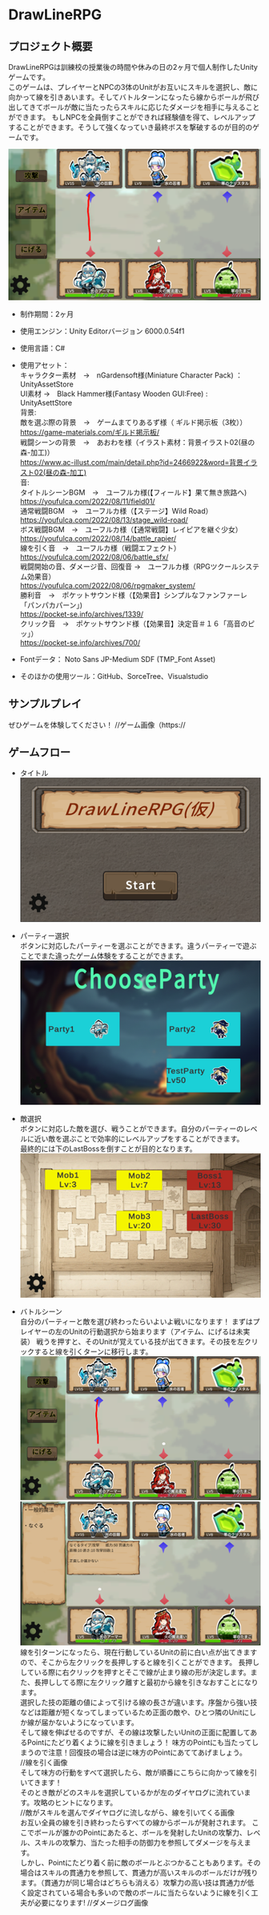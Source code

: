 # DrawLineRPG
## プロジェクト概要
DrawLineRPGは訓練校の授業後の時間や休みの日の2ヶ月で個人制作したUnityゲームです。  
このゲームは、プレイヤーとNPCの3体のUnitがお互いにスキルを選択し、敵に向かって線を引きあいます。そしてバトルターンになったら線からボールが飛び出してきてボールが敵に当たったらスキルに応じたダメージを相手に与えることができます。
もしNPCを全員倒すことができれば経験値を得て、レベルアップすることができます。そうして強くなっていき最終ボスを撃破するのが目的のゲームです。

![Playing画面](readme_img/moveSelect.png)
 
* 制作期間：2ヶ月
* 使用エンジン：Unity Editorバージョン 6000.0.54f1
* 使用言語：C#
* 使用アセット：  
キャラクター素材　→　nGardensoft様(Miniature Character Pack) ：UnityAssetStore  
UI素材 →　Black Hammer様(Fantasy Wooden GUI:Free) : UnityAsettStore  
背景:  
敵を選ぶ際の背景　→　ゲームまてりあるず様（ ギルド掲示板（3枚））  
https://game-materials.com/ギルド掲示板/  
戦闘シーンの背景　→　あおわを様（イラスト素材：背景イラスト02(昼の森-加工)）  
https://www.ac-illust.com/main/detail.php?id=2466922&word=背景イラスト02(昼の森-加工)     
音:  
タイトルシーンBGM　→　ユーフルカ様(【フィールド】果て無き旅路へ)  
https://youfulca.com/2022/08/11/field01/  
通常戦闘BGM　→　ユーフルカ様（【ステージ】Wild Road）  
https://youfulca.com/2022/08/13/stage_wild-road/  
ボス戦闘BGM　→　ユーフルカ様（【通常戦闘】レイピアを継ぐ少女）  
https://youfulca.com/2022/08/14/battle_rapier/  
線を引く音　→　ユーフルカ様（戦闘エフェクト）  
https://youfulca.com/2022/08/06/battle_sfx/  
戦闘開始の音、ダメージ音、回復音  →　ユーフルカ様（RPGツクールシステム効果音）  
https://youfulca.com/2022/08/06/rpgmaker_system/    
勝利音　→　ポケットサウンド様（【効果音】シンプルなファンファーレ「パンパカパーン」)  
https://pocket-se.info/archives/1339/  
クリック音　→　ポケットサウンド様（【効果音】決定音＃１６「高音のピッ」）  
https://pocket-se.info/archives/700/  

* Fontデータ： Noto Sans JP-Medium SDF (TMP_Font Asset)
* そのほかの使用ツール：GitHub、SorceTree、Visualstudio
  
## サンプルプレイ
ぜひゲームを体験してください！
//ゲーム画像（https://

## ゲームフロー
* タイトル
![タイトル画像](readme_img/TitleScene.bmp)

* パーティー選択  
ボタンに対応したパーティーを選ぶことができます。違うパーティーで遊ぶことでまた違ったゲーム体験をすることができます。
![パーティー選択画像](readme_img/ChoseParty.bmp)

* 敵選択  
ボタンに対応した敵を選び、戦うことができます。自分のパーティーのレベルに近い敵を選ぶことで効率的にレベルアップをすることができます。    
最終的には下のLastBossを倒すことが目的となります。
![敵選択シーン画像](readme_img/ChoseEnemy.bmp)

* バトルシーン  
自分のパーティーと敵を選び終わったらいよいよ戦いになります！
まずはプレイヤーの左のUnitの行動選択から始まります（アイテム、にげるは未実装）
戦うを押すと、そのUnitが覚えている技が出てきます。その技を左クリックすると線を引くターンに移行します。  
![行動選択画像](readme_img/moveSelect.png)
![スキル選択画像](readme_img/skillSelect.bmp)
線を引ターンになったら、現在行動しているUnitの前に白い点が出てきますので、そこから左クリックを長押しすると線を引くことができます。
長押ししている際に右クリックを押すとそこで線が止まり線の形が決定します。また、長押ししてる際に左クリック離すと最初から線を引きなおすことになります。  
選択した技の距離の値によって引ける線の長さが違います。序盤から強い技などは距離が短くなってしまっているため正面の敵や、ひとつ隣のUnitにしか線が届かないようになっています。  
そして線を伸ばせるのですが、その線は攻撃したいUnitの正面に配置してあるPointにたどり着くように線を引きましょう！  味方のPointにも当たってしまうので注意！回復技の場合は逆に味方のPointにあててあげましょう。  
//線を引く画像  
そして味方の行動をすべて選択したら、敵が順番にこちらに向かって線を引いてきます！  
そのとき敵がどのスキルを選択しているかが左のダイヤログに流れています。攻略のヒントになります。  
//敵がスキルを選んでダイヤログに流しながら、線を引いてくる画像  
お互い全員の線を引き終わったらすべての線からボールが発射されます。
ここでボールが誰かのPointにあたると、ボールを発射したUnitの攻撃力、レベル、スキルの攻撃力、当たった相手の防御力を参照してダメージを与えます。  
しかし、Pointにたどり着く前に敵のボールとぶつかることもあります。その場合はスキルの貫通力を参照して、貫通力が高いスキルのボールだけが残ります。（貫通力が同じ場合はどちらも消える）攻撃力の高い技は貫通力が低く設定されている場合も多いので敵のボールに当たらないように線を引く工夫が必要になります!
//ダメージログ画像
